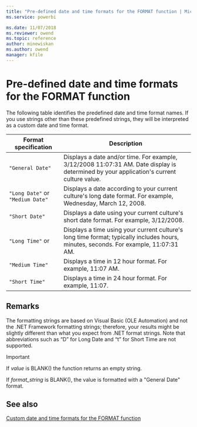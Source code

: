 ```yaml
---
title: "Pre-defined date and time formats for the FORMAT function | Microsoft Docs"
ms.service: powerbi 

ms.date: 11/07/2018
ms.reviewer: owend
ms.topic: reference
author: minewiskan
ms.author: owend
manager: kfile
---
```

# Pre-defined date and time formats for the FORMAT function
The following table identifies the predefined date and time format names. If you use strings other than these predefined strings, they will be interpreted as a custom date and time format.  
  
|Format specification|Description|  
|------------------------|---------------|  
|`"General Date"`|Displays a date and/or time. For example, 3/12/2008 11:07:31 AM. Date display is determined by your application's current culture value.|  
|`"Long Date"` or `"Medium Date"`|Displays a date according to your current culture's long date format. For example, Wednesday, March 12, 2008.|  
|`"Short Date"`|Displays a date using your current culture's short date format. For example, 3/12/2008.|  
|`"Long Time"` or|Displays a time using your current culture's long time format; typically includes hours, minutes, seconds. For example, 11:07:31 AM.|  
|`"Medium Time"`|Displays a time in 12 hour format. For example, 11:07 AM.|  
|`"Short Time"`|Displays a time in 24 hour format. For example, 11:07.|  
  
## Remarks  
The formatting strings are based on Visual Basic (OLE Automation) and not the .NET Framework formatting strings; therefore, your results might be slightly different than what you expect from .NET format strings. Note that abbreviations such as “D” for Long Date and “t” for Short Time are not supported.  
  
> [!IMPORTANT]  
> If *value* is BLANK() the function returns an empty string.  
>   
> If *format_string* is BLANK(), the value is formatted with a "General Date" format.  
  
## See also  
[Custom date and time formats for the FORMAT function](custom-date-and-time-formats-for-the-format-function.md)  
  
